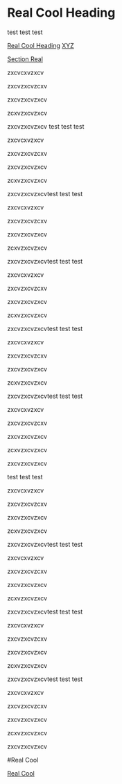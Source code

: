 

# Real Cool Heading

test test test

[Real Cool Heading](#real-cool-heading)
[XYZ](#real-cool-heading)


[Section Real](#real-cool)

zxcvcxvzxcv



zxcvzxcvzcxv


zxcvzxcvzxcv



zcxvzxcvzxcv


zxcvzxcvzxcv
test test test





zxcvcxvzxcv



zxcvzxcvzcxv


zxcvzxcvzxcv



zcxvzxcvzxcv


zxcvzxcvzxcvtest test test





zxcvcxvzxcv



zxcvzxcvzcxv


zxcvzxcvzxcv



zcxvzxcvzxcv


zxcvzxcvzxcvtest test test





zxcvcxvzxcv



zxcvzxcvzcxv


zxcvzxcvzxcv



zcxvzxcvzxcv


zxcvzxcvzxcvtest test test





zxcvcxvzxcv



zxcvzxcvzcxv


zxcvzxcvzxcv



zcxvzxcvzxcv


zxcvzxcvzxcvtest test test





zxcvcxvzxcv



zxcvzxcvzcxv


zxcvzxcvzxcv



zcxvzxcvzxcv


zxcvzxcvzxcv

test test test





zxcvcxvzxcv



zxcvzxcvzcxv


zxcvzxcvzxcv



zcxvzxcvzxcv


zxcvzxcvzxcvtest test test





zxcvcxvzxcv



zxcvzxcvzcxv


zxcvzxcvzxcv



zcxvzxcvzxcv


zxcvzxcvzxcvtest test test





zxcvcxvzxcv



zxcvzxcvzcxv


zxcvzxcvzxcv



zcxvzxcvzxcv


zxcvzxcvzxcvtest test test





zxcvcxvzxcv



zxcvzxcvzcxv


zxcvzxcvzxcv



zcxvzxcvzxcv


zxcvzxcvzxcv

#Real Cool

[Real Cool](#real-cool-heading)

